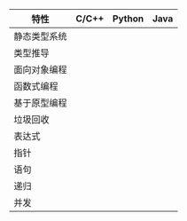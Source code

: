 |      特性        |      C/C++    |     Python  |    Java |
| --------------- | --------------- | --------------- | --------------- |
|      静态类型系统        |                       |                       |                       |
|      类型推导        |                       |                       |                       |
|      面向对象编程        |                       |                       |                       |
|      函数式编程        |                       |                       |                       |
|      基于原型编程        |                       |                       |                       |
|      垃圾回收        |                       |                       |                       |
|      表达式        |                       |                       |                       |
|      指针        |                       |                       |                       |
|      语句        |                       |                       |                       |
|      递归        |                       |                       |                       |
|      并发        |                       |                       |                       |